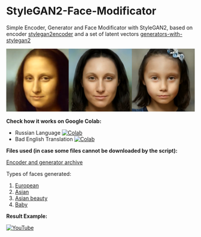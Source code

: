 # StyleGAN2-Face-Modificator
Simple Encoder, Generator and Face Modificator with StyleGAN2, based on encoder [stylegan2encoder](https://github.com/rolux/stylegan2encoder) and a set of latent vectors [generators-with-stylegan2](https://github.com/a312863063/generators-with-stylegan2)

![Mona](mona.png)

**Check how it works on Google Colab:**
- Russian Language [![Colab](https://camo.githubusercontent.com/52feade06f2fecbf006889a904d221e6a730c194/68747470733a2f2f636f6c61622e72657365617263682e676f6f676c652e636f6d2f6173736574732f636f6c61622d62616467652e737667)](https://colab.research.google.com/github/tg-bomze/StyleGAN2-Face-Modificator/blob/master/Face_Modificator_with_StyleGAN2_(Rus).ipynb)
- Bad English Translation [![Colab](https://camo.githubusercontent.com/52feade06f2fecbf006889a904d221e6a730c194/68747470733a2f2f636f6c61622e72657365617263682e676f6f676c652e636f6d2f6173736574732f636f6c61622d62616467652e737667)](https://colab.research.google.com/github/tg-bomze/StyleGAN2-Face-Modificator/blob/master/Face_Modificator_with_StyleGAN2_(Eng).ipynb)

**Files used (in case some files cannot be downloaded by the script):**

[Encoder and generator archive](https://drive.google.com/open?id=1zWKOc62a_BQy0wVpX9gcPeKq9HajAI4v)

Types of faces generated:
1. [European](https://drive.google.com/open?id=1--kh2Em5U1qh-H7Lin9FzppkZCQ18c4W)
2. [Asian](https://drive.google.com/open?id=1-3XU6KzIVywFoKXx2zG1hW8mH4OYpyO9)
3. [Asian beauty](https://drive.google.com/open?id=1-04v78_pI59M0IvhcKxsm3YhK2-plnbj)
4. [Baby](https://drive.google.com/open?id=1--684mANXSgC3aDhLc7lPM7OBHWuVRXa)

**Result Example:**

[![YouTube](https://raw.githubusercontent.com/tg-bomze/ENTAR/master/youtube.png)](https://www.youtube.com/watch?v=VS2ql_TjggQ)
